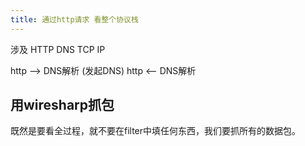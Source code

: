 ```yaml
---
title: 通过http请求 看整个协议栈
---
```




涉及
HTTP DNS TCP IP


http --> DNS解析 (发起DNS)
http <-- DNS解析



## 用wiresharp抓包


既然是要看全过程，就不要在filter中填任何东西，我们要抓所有的数据包。






##




##
